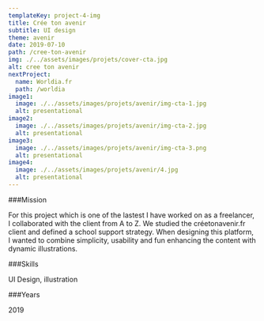 ```yaml
---
templateKey: project-4-img
title: Crée ton avenir
subtitle: UI design
theme: avenir
date: 2019-07-10
path: /cree-ton-avenir
img: ./../assets/images/projets/cover-cta.jpg
alt: cree ton avenir
nextProject:
  name: Worldia.fr
  path: /worldia
image1:
  image: ./../assets/images/projets/avenir/img-cta-1.jpg
  alt: presentational
image2:
  image: ./../assets/images/projets/avenir/img-cta-2.jpg
  alt: presentational
image3:
  image: ./../assets/images/projets/avenir/img-cta-3.png
  alt: presentational
image4:
  image: ./../assets/images/projets/avenir/4.jpg
  alt: presentational
---
```


<div class="mission">

###Mission

For this project which is one of the lastest I have worked on as a freelancer, I collaborated with the client from A to Z. We studied the créetonavenir.fr client and defined a school
support strategy. When designing this platform, I wanted to combine simplicity, usability and fun enhancing the content with dynamic illustrations.

</div>

<div class="other">

###Skills

UI Design, illustration

###Years

2019

</div>
